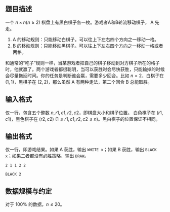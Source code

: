 ## 题目描述

一个 $n \times n(n\ge2)$ 棋盘上有黑白棋子各一枚。游戏者A和B轮流移动棋子， A 先走。

1. A 的移动规则：只能移动白棋子。可以往上下左右四个方向之一移动一格。
2. B 的移动规则：只能移动黑棋子。可以往上下左右四个方向之一移动一格或者两格。

和通常的“吃子”规则一样，当某游戏者把自己的棋子移动到对方棋子所在的格子时，他就赢了。两个游戏者都很聪明，当可以获胜时会尽快获胜，只能输掉的时候会尽量拖延时间。你的任务是判断谁会赢，需要多少回合。比如 $n=2$，白棋子在 $(1,1)$，黑棋子在 $(2,2)$，那么虽然 A 有两种走法，第二个回合 B 总能取胜。

## 输入格式

仅一行，包含五个整数 $n, r1, c1, r2, c2$，即棋盘大小和棋子位置。 白色棋子在 $(r1,c1)$，黑色棋子在 $(r2,c2)$ $(1 \le r1,c1,r2,c2 \le n)$。黑白棋子的位置保证不相同。

## 输出格式

仅一行，即游戏结果。如果 A 获胜，输出 `WHITE x`；如果 B 获胜，输出 `BLACK x`；如果二者都没有必胜策略，输出 `DRAW`。


```input1
2 1 1 2 2
```


```output1
BLACK 2
```

## 数据规模与约定

对于 $100\%$ 的数据，$n\le 20$。
